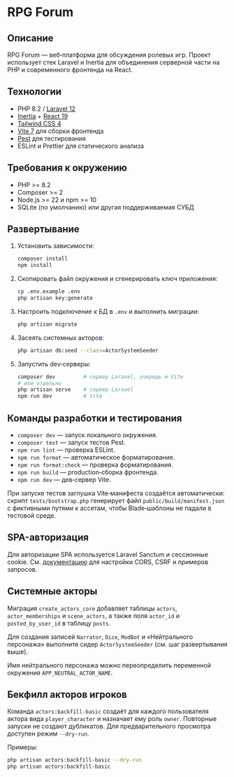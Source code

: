 # RPG Forum

## Описание

RPG Forum — веб‑платформа для обсуждения ролевых игр. Проект использует стек Laravel и Inertia для объединения серверной части на PHP и современного фронтенда на React.

## Технологии

- PHP 8.2 / [Laravel 12](https://laravel.com)
- [Inertia](https://inertiajs.com) + [React 19](https://react.dev)
- [Tailwind CSS 4](https://tailwindcss.com)
- [Vite 7](https://vitejs.dev) для сборки фронтенда
- [Pest](https://pestphp.com) для тестирования
- ESLint и Prettier для статического анализа

## Требования к окружению

- PHP >= 8.2
- Composer >= 2
- Node.js >= 22 и npm >= 10
- SQLite (по умолчанию) или другая поддерживаемая СУБД

## Развертывание

1. Установить зависимости:
   ```bash
   composer install
   npm install
   ```
2. Скопировать файл окружения и сгенерировать ключ приложения:
   ```bash
   cp .env.example .env
   php artisan key:generate
   ```
3. Настроить подключение к БД в `.env` и выполнить миграции:
   ```bash
   php artisan migrate
   ```
4. Засеять системных акторов:
   ```bash
   php artisan db:seed --class=ActorSystemSeeder
   ```
5. Запустить dev‑серверы:
   ```bash
   composer dev         # сервер Laravel, очередь и Vite
   # или отдельно
   php artisan serve    # сервер Laravel
   npm run dev          # Vite
   ```

## Команды разработки и тестирования

- `composer dev` — запуск локального окружения.
- `composer test` — запуск тестов Pest.
- `npm run lint` — проверка ESLint.
- `npm run format` — автоматическое форматирование.
- `npm run format:check` — проверка форматирования.
- `npm run build` — production‑сборка фронтенда.
- `npm run dev` — дев‑сервер Vite.

При запуске тестов заглушка Vite‑манифеста создаётся автоматически: скрипт `tests/bootstrap.php` генерирует файл `public/build/manifest.json` с фиктивными путями к ассетам, чтобы Blade‑шаблоны не падали в тестовой среде.

## SPA-авторизация

Для авторизации SPA используется Laravel Sanctum и сессионные cookie. См. [документацию](docs/sanctum-spa-auth.md) для настройки CORS, CSRF и примеров запросов.


## Системные акторы

Миграция `create_actors_core` добавляет таблицы `actors`, `actor_memberships` и `scene_actors`, а также поля `actor_id` и `posted_by_user_id` в таблицу `posts`.

Для создания записей `Narrator`, `Dice`, `ModBot` и «Нейтрального персонажа» выполните сидер `ActorSystemSeeder` (см. шаг развертывания выше).

Имя нейтрального персонажа можно переопределить переменной окружения `APP_NEUTRAL_ACTOR_NAME`.


## Бекфилл акторов игроков

Команда `actors:backfill-basic` создаёт для каждого пользователя актора вида `player_character` и назначает ему роль `owner`.
Повторные запуски не создают дубликатов. Для предварительного просмотра доступен режим `--dry-run`.

Примеры:
```bash
php artisan actors:backfill-basic --dry-run
php artisan actors:backfill-basic
```
